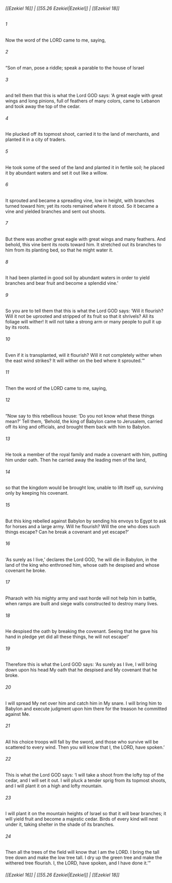 
###### [[Ezekiel 16]] | [[55.26 Ezekiel|Ezekiel]] | [[Ezekiel 18]]

###### 1
Now the word of the LORD came to me, saying,
###### 2
“Son of man, pose a riddle; speak a parable to the house of Israel
###### 3
and tell them that this is what the Lord GOD says: ‘A great eagle with great wings and long pinions, full of feathers of many colors, came to Lebanon and took away the top of the cedar.
###### 4
He plucked off its topmost shoot, carried it to the land of merchants, and planted it in a city of traders.
###### 5
He took some of the seed of the land and planted it in fertile soil; he placed it by abundant waters and set it out like a willow.
###### 6
It sprouted and became a spreading vine, low in height, with branches turned toward him; yet its roots remained where it stood. So it became a vine and yielded branches and sent out shoots.
###### 7
But there was another great eagle with great wings and many feathers. And behold, this vine bent its roots toward him. It stretched out its branches to him from its planting bed, so that he might water it.
###### 8
It had been planted in good soil by abundant waters in order to yield branches and bear fruit and become a splendid vine.’
###### 9
So you are to tell them that this is what the Lord GOD says: ‘Will it flourish? Will it not be uprooted and stripped of its fruit so that it shrivels? All its foliage will wither! It will not take a strong arm or many people to pull it up by its roots.
###### 10
Even if it is transplanted, will it flourish? Will it not completely wither when the east wind strikes? It will wither on the bed where it sprouted.’”
###### 11
Then the word of the LORD came to me, saying,
###### 12
“Now say to this rebellious house: ‘Do you not know what these things mean?’ Tell them, ‘Behold, the king of Babylon came to Jerusalem, carried off its king and officials, and brought them back with him to Babylon.
###### 13
He took a member of the royal family and made a covenant with him, putting him under oath. Then he carried away the leading men of the land,
###### 14
so that the kingdom would be brought low, unable to lift itself up, surviving only by keeping his covenant.
###### 15
But this king rebelled against Babylon by sending his envoys to Egypt to ask for horses and a large army. Will he flourish? Will the one who does such things escape? Can he break a covenant and yet escape?’
###### 16
‘As surely as I live,’ declares the Lord GOD, ‘he will die in Babylon, in the land of the king who enthroned him, whose oath he despised and whose covenant he broke.
###### 17
Pharaoh with his mighty army and vast horde will not help him in battle, when ramps are built and siege walls constructed to destroy many lives.
###### 18
He despised the oath by breaking the covenant. Seeing that he gave his hand in pledge yet did all these things, he will not escape!’
###### 19
Therefore this is what the Lord GOD says: ‘As surely as I live, I will bring down upon his head My oath that he despised and My covenant that he broke.
###### 20
I will spread My net over him and catch him in My snare. I will bring him to Babylon and execute judgment upon him there for the treason he committed against Me.
###### 21
All his choice troops will fall by the sword, and those who survive will be scattered to every wind. Then you will know that I, the LORD, have spoken.’
###### 22
This is what the Lord GOD says: ‘I will take a shoot from the lofty top of the cedar, and I will set it out. I will pluck a tender sprig from its topmost shoots, and I will plant it on a high and lofty mountain.
###### 23
I will plant it on the mountain heights of Israel so that it will bear branches; it will yield fruit and become a majestic cedar. Birds of every kind will nest under it, taking shelter in the shade of its branches.
###### 24
Then all the trees of the field will know that I am the LORD. I bring the tall tree down and make the low tree tall. I dry up the green tree and make the withered tree flourish. I, the LORD, have spoken, and I have done it.’”

###### [[Ezekiel 16]] | [[55.26 Ezekiel|Ezekiel]] | [[Ezekiel 18]]
